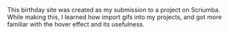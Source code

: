 This birthday site was created as my submission to a project on Scriumba. 
While making this, I learned how import gifs into my projects, and got more familiar with the hover effect and its usefulness.
